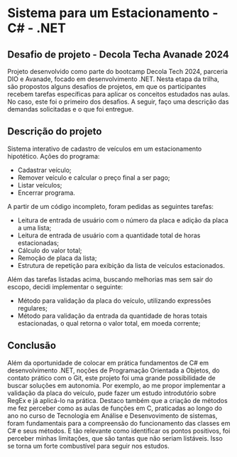 # Sistema para um Estacionamento - C# - .NET

## Desafio de projeto - Decola Techa Avanade 2024
Projeto desenvolvido como parte do bootcamp Decola Tech 2024, parceria DIO e Avanade, focado em desenvolvimento .NET.
Nesta etapa da trilha, são propostos alguns desafios de projetos, em que os participantes recebem tarefas específicas para aplicar os conceitos estudados nas aulas. No caso, este foi o primeiro dos desafios. A seguir, faço uma descrição das demandas solicitadas e o que foi entregue.

## Descrição do projeto
Sistema interativo de cadastro de veículos em um estacionamento hipotético. 
Ações do programa:
- Cadastrar veículo;
- Remover veículo e calcular o preço final a ser pago;
- Listar veículos;
- Encerrar programa.

A partir de um código incompleto, foram pedidas as seguintes tarefas:
- Leitura de entrada de usuário com o número da placa e adição da placa a uma lista;
- Leitura de entrada de usuário com a quantidade total de horas estacionadas;
- Cálculo do valor total;
- Remoção de placa da lista;
- Estrutura de repetição para exibição da lista de veículos estacionados.

Além das tarefas listadas acima, buscando melhorias mas sem sair do escopo, decidi implementar o seguinte:
- Método para validação da placa do veículo, utilizando expressões regulares;
- Método para validação da entrada da quantidade de horas totais estacionadas, o qual retorna o valor total, em moeda corrente;

## Conclusão
Além da oportunidade de colocar em prática fundamentos de C# em desenvolvimento .NET, noções de Programação Orientada a Objetos, do contato prático com o Git, este projeto foi uma grande possibilidade de buscar soluções em autonomia. Por exemplo, ao me propor implementar a validação da placa do veículo, pude fazer um estudo introdutório sobre RegEx e já aplicá-lo na prática. Destaco também que a criação de métodos me fez perceber como as aulas de funções em C, praticadas ao longo do ano no curso de Tecnologia em Análise e Desenvovimento de sistemas, foram fundamentais para a compreensão do funcionamento das classes em C# e seus métodos. E tão relevante como identificar os pontos positivos, foi perceber minhas limitações, que são tantas que não seriam listáveis. Isso se torna um forte combustível para seguir nos estudos.
